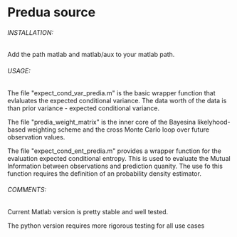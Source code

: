 # Predua source


###### INSTALLATION:

Add the path matlab and matlab/aux to your matlab path. 


###### USAGE:
The file "expect_cond_var_predia.m" is the basic wrapper function that evlaluates the expected conditional variance. 
The data worth of the data is than prior variance - expected conditional variance. 

The file "predia_weight_matrix" is the inner core of the Bayesina likelyhood-based weighting scheme and the cross 
Monte Carlo loop over future observation values.

The file "expect_cond_ent_predia.m" provides a wrapper function for the evaluation expected conditional entropy. 
This is used to evaluate the Mutual Information between observations and prediction quanity. The use fo this function
requires the definition of an probability density estimator.


###### COMMENTS:

Current Matlab version is pretty stable and well tested.

The python version requires more rigorous testing for all use cases
